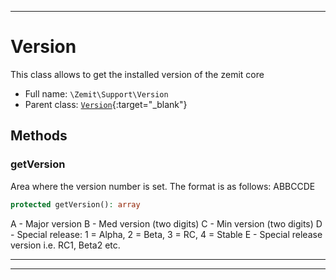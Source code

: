 ***

# Version

This class allows to get the installed version of the zemit core



* Full name: `\Zemit\Support\Version`
* Parent class: [`Version`](https://docs.phalcon.io/latest/api/){:target="_blank"}




## Methods


### getVersion

Area where the version number is set. The format is as follows:
ABBCCDE

```php
protected getVersion(): array
```

A - Major version
B - Med version (two digits)
C - Min version (two digits)
D - Special release: 1 = Alpha, 2 = Beta, 3 = RC, 4 = Stable
E - Special release version i.e. RC1, Beta2 etc.










***


***
